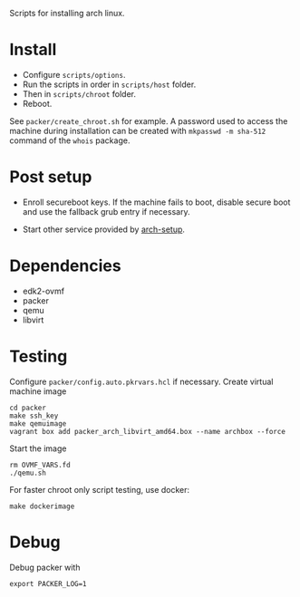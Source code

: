 Scripts for installing arch linux.

# Install

* Configure `scripts/options`.
* Run the scripts in order in `scripts/host` folder.
* Then in `scripts/chroot` folder.
* Reboot.

See `packer/create_chroot.sh` for example. A password used to access the machine
during installation can be created with `mkpasswd -m sha-512` command of the
`whois` package.

# Post setup

* Enroll secureboot keys. If the machine fails to boot, disable secure boot and
  use the fallback grub entry if necessary.

* Start other service provided by
  [arch-setup](https://github.com/user827/arch-setup).

# Dependencies

* edk2-ovmf
* packer
* qemu
* libvirt

# Testing

Configure `packer/config.auto.pkrvars.hcl` if necessary.
Create virtual machine image
```
cd packer
make ssh_key
make qemuimage
vagrant box add packer_arch_libvirt_amd64.box --name archbox --force
```

Start the image
```
rm OVMF_VARS.fd
./qemu.sh
```

For faster chroot only script testing, use docker:
```
make dockerimage
```

# Debug

Debug packer with
```
export PACKER_LOG=1
```
